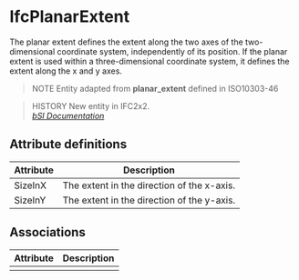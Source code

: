 IfcPlanarExtent
===============
The planar extent defines the extent along the two axes of the two-dimensional
coordinate system, independently of its position. If the planar extent is used
within a three-dimensional coordinate system, it defines the extent along the
x and y axes.  
  
> NOTE  Entity adapted from **planar_extent** defined in ISO10303-46  
  
> HISTORY  New entity in IFC2x2.  
[ _bSI
Documentation_](https://standards.buildingsmart.org/IFC/DEV/IFC4_2/FINAL/HTML/schema/ifcpresentationdefinitionresource/lexical/ifcplanarextent.htm)


Attribute definitions
---------------------
| Attribute   | Description                                |
|-------------|--------------------------------------------|
| SizeInX     | The extent in the direction of the x-axis. |
| SizeInY     | The extent in the direction of the y-axis. |

Associations
------------
| Attribute   | Description   |
|-------------|---------------|
|             |               |

